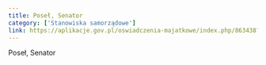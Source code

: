 ```yaml
---
title: Poseł, Senator
category: ['Stanowiska samorządowe']
link: https://aplikacje.gov.pl/oswiadczenia-majatkowe/index.php/863438?lang=pl&encode=
---
```

Poseł, Senator
